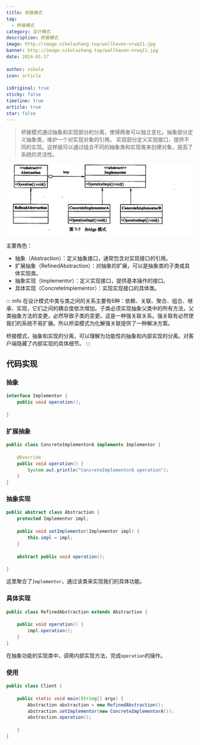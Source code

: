 ```yaml
---
title: 桥接模式
tag:
  - 桥接模式
category: 设计模式
description: 桥接模式
image: http://image.nikolazhang.top/wallhaven-nrwq11.jpg
banner: http://image.nikolazhang.top/wallhaven-nrwq11.jpg
date: 2024-01-17

author: nikola
icon: article

isOriginal: true
sticky: false
timeline: true
article: true
star: false
---
```


> 桥接模式通过抽象和实现部分的分离，使得两者可以独立变化。抽象部分定义抽象类，维护一个对实现对象的引用。
> 实现部分定义实现接口，提供不同的实现。这样就可以通过组合不同的抽象类和实现类来创建对象，提高了系统的灵活性。

![Alt text](images/image-4.png)

主要角色：

- 抽象（Abstraction）：定义抽象接口，通常包含对实现接口的引用。
- 扩展抽象（RefinedAbstraction）：对抽象的扩展，可以是抽象类的子类或具体实现类。
- 抽象实现（Implementor）：定义实现接口，提供基本操作的接口。
- 具体实现（ConcreteImplementor）：实现实现接口的具体类。

::: info
在设计模式中类与类之间的关系主要有6种：依赖、关联、聚合、组合、继承、实现，它们之间的耦合度依次增加。子类必须实现抽象父类中的所有方法，父类抽象方法的变更，必然导致子类的变更。这是一种强关联关系。强关联有必然使我们的系统不易扩展。所以桥梁模式为化解强关联提供了一种解决方案。

桥接模式，抽象和实现的分离，可以理解为功能性的抽象和内部实现的分离。对客户端隐藏了内部实现的具体细节。
:::

## 代码实现

### 抽象

```java
interface Implementor {
    public void operation();

}
```

### 扩展抽象

```java
public class ConcreteImplementorA implements Implementor {

    @Override
    public void operation() {
        System.out.println("ConcreteImplementorA operation");
    }
}
```

### 抽象实现

```java
public abstract class Abstraction {
    protected Implementor impl;

    public void setImplementor(Implementor impl) {
        this.impl = impl;
    }

    abstract public void operation();

}
```

这里聚合了`Implementor`，通过该类来实现我们的具体功能。

### 具体实现

```java
public class RefinedAbstraction extends Abstraction {

    public void operation() {
        impl.operation();
    }
}

```

在抽象功能的实现类中，调用内部实现方法，完成`operation`的操作。

### 使用

```java
public class Client {
    
    public static void main(String[] args) {
        Abstraction abstraction = new RefinedAbstraction();
        abstraction.setImplementor(new ConcreteImplementorA());
        abstraction.operation();

    }
}
```



